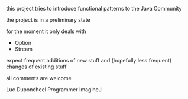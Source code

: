 this project tries to introduce functional patterns to the Java Community

the project is in a preliminary state

for the moment it only deals with
 - Option
 - Stream

expect frequent additions of new stuff 
and
(hopefully less frequent) changes of existing stuff

all comments are welcome

Luc Duponcheel
Programmer
ImagineJ
